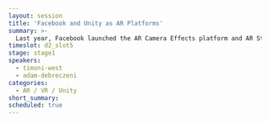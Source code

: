 ```yaml
---
layout: session
title: 'Facebook and Unity as AR Platforms'
summary: >-
  Last year, Facebook launched the AR Camera Effects platform and AR Studio, and more recently the Oculus Go release made VR more accessible. Unity has been powering thousands of AR games and experiences since the early days. AR Product Lead Adam Debreczeni talks with Jon Lax, Head of Design for AR/VR at Facebook and Timoni West, Director of XR Research at Unity about where AR is headed.
timeslot: d2_slot5
stage: stage1
speakers:
  - timoni-west
  - adam-debreczeni
categories:
  - AR / VR / Unity
short_summary: 
scheduled: true
---
```


